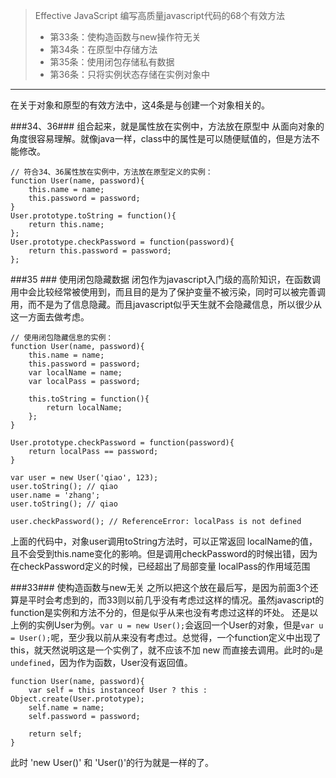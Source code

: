 > Effective JavaScript 编写高质量javascript代码的68个有效方法
> - 第33条：使构造函数与new操作符无关
> - 第34条：在原型中存储方法
> - 第35条：使用闭包存储私有数据
> - 第36条：只将实例状态存储在实例对象中

--------------
在关于对象和原型的有效方法中，这4条是与创建一个对象相关的。  

###34、36###
组合起来，就是属性放在实例中，方法放在原型中 
从面向对象的角度很容易理解。就像java一样，class中的属性是可以随便赋值的，但是方法不能修改。 

    // 符合34、36属性放在实例中，方法放在原型定义的实例：
    function User(name, password){
        this.name = name;
        this.password = password;
    }
    User.prototype.toString = function(){
        return this.name;
    };
    User.prototype.checkPassword = function(password){
        return this.password = password;
    };

###35 ###
使用闭包隐藏数据 
闭包作为javascript入门级的高阶知识，在函数调用中会比较经常被使用到，而且目的是为了保护变量不被污染，同时可以被完善调用，而不是为了信息隐藏。而且javascript似乎天生就不会隐藏信息，所以很少从这一方面去做考虑。

    // 使用闭包隐藏信息的实例：
    function User(name, password){
        this.name = name;
        this.password = password;
        var localName = name;
        var localPass = password;

        this.toString = function(){
            return localName;
        };
    }

    User.prototype.checkPassword = function(password){
        return localPass == password;
    }

    var user = new User('qiao', 123);
    user.toString(); // qiao
    user.name = 'zhang';
    user.toString(); // qiao

    user.checkPassword(); // ReferenceError: localPass is not defined

上面的代码中，对象user调用toString方法时，可以正常返回 localName的值，且不会受到this.name变化的影响。但是调用checkPassword的时候出错，因为在checkPassword定义的时候，已经超出了局部变量 localPass的作用域范围

###33###
使构造函数与new无关 
之所以把这个放在最后写，是因为前面3个还算是平时会考虑到的，而33则以前几乎没有考虑过这样的情况。虽然javascript的function是实例和方法不分的，但是似乎从来也没有考虑过这样的坏处。 
还是以上例的实例User为例。`var u = new User();`会返回一个User的对象，但是`var u = User();`呢，至少我以前从来没有考虑过。总觉得，一个function定义中出现了this，就天然说明这是一个实例了，就不应该不加 new 而直接去调用。此时的`u`是`undefined`，因为作为函数，User没有返回值。

    function User(name, password){
        var self = this instanceof User ? this : Object.create(User.prototype);
        self.name = name;
        self.password = password;

        return self;
    }

此时 'new User()' 和 'User()'的行为就是一样的了。